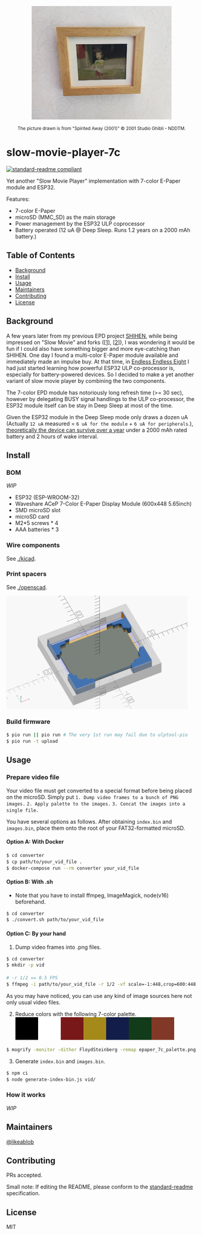 <p align="center">
  <img align="center" height="300px" width="auto" src="./images/smp7c_main.jpg">
  <p align="center">
  <small>The picture drawn is from "Spirited Away (2001)" © 2001 Studio Ghibli・NDDTM.</small>
  </p>
</p>

# slow-movie-player-7c

[![standard-readme compliant](https://img.shields.io/badge/standard--readme-OK-green.svg?style=flat-square)](https://github.com/RichardLitt/standard-readme)

Yet another "Slow Movie Player" implementation with 7-color E-Paper module and ESP32.

Features:

- 7-color E-Paper
- microSD (MMC_SD) as the main storage
- Power management by the ESP32 ULP coprocessor
- Battery operated (12 uA @ Deep Sleep. Runs 1.2 years on a 2000 mAh battery.)

## Table of Contents

- [Background](#background)
- [Install](#install)
- [Usage](#usage)
- [Maintainers](#maintainers)
- [Contributing](#contributing)
- [License](#license)

## Background

A few years later from my previous EPD project [SHIHEN](https://github.com/likeablob/shihen), while being impressed on "Slow Movie" and forks ([[1]](https://hackaday.io/project/179122-slow-ish-movie-player), [[2]](https://github.com/TomWhitwell/SlowMovie)), I was wondering it would be fun if I could also have something bigger and more eye-catching than SHIHEN. One day I found a multi-color E-Paper module available and immediately made an impulse buy. At that time, in [Endless Endless Eight](https://github.com/likeablob/endless-endless-eight/) I had just started learning how powerful ESP32 ULP co-processor is, especially for battery-powered devices. So I decided to make a yet another variant of slow movie player by combining the two components.

The 7-color EPD module has notoriously long refresh time (>= 30 sec), however by delegating BUSY signal handlings to the ULP co-processor, the ESP32 module itself can be stay in Deep Sleep at most of the time.

Given the ESP32 module in the Deep Sleep mode only draws a dozen uA (Actually `12 uA` measured = `6 uA for the module` + `6 uA for peripherals`.), [theoretically the device can survive over a year](https://blc.vercel.app/?config=eyJiYXR0ZXJ5Q2FwYWNpdHkiOiIyMDAwIiwic2xlZXBDdXJyZW50TWlsaXMiOjAuMDEyLCJ3YWtlQ3VycmVudE1pbGlzIjoiMzAiLCJ3YWtldXBDb3VudCI6IjEyIiwid2FrZXVwVW5pdCI6ODY0MDAsIndha2V1cFNlYyI6IjMwIn0) under a 2000 mAh rated battery and 2 hours of wake interval.

## Install

### BOM

_WIP_

- ESP32 (ESP-WROOM-32)
- Waveshare ACeP 7-Color E-Paper Display Module (600x448 5.65inch)
- SMD microSD slot
- microSD card
- M2\*5 screws \* 4
- AAA batteries \* 3

### Wire components

See [./kicad](./kicad).

### Print spacers

See [./openscad](./openscad).

<img align="center" height="300px" width="auto" src="./openscad/images/smp7c_preview.png">

### Build firmware

```sh
$ pio run || pio run # The very 1st run may fail due to ulptool-pio
$ pio run -t upload
```

## Usage

### Prepare video file

Your video file must get converted to a special format before being placed on the microSD.
Simply put `1. Dump video frames to a bunch of PNG images.` `2. Apply palette to the images.` `3. Concat the images into a single file.`

You have several options as follows. After obtaining `index.bin` and `images.bin`, place them onto the root of your FAT32-formatted microSD.

#### Option A: With Docker

```sh
$ cd converter
$ cp path/to/your_vid_file .
$ docker-compose run --rm converter your_vid_file
```

#### Option B: With .sh

- Note that you have to install ffmpeg, ImageMagick, node(v16) beforehand.

```sh
$ cd converter
$ ./convert.sh path/to/your_vid_file
```

#### Option C: By your hand

1. Dump video frames into .png files.

```sh
$ cd converter
$ mkdir -p vid

# -r 1/2 == 0.5 FPS
$ ffmpeg -i path/to/your_vid_file -r 1/2 -vf scale=-1:448,crop=600:448 vid/vid_%06d.png
```

As you may have noticed, you can use any kind of image sources here not only usual video files.

2. Reduce colors with the following 7-color palette.  
   ![](./converter/epaper_7c_palette.png)

```sh
$ mogrify -monitor -dither FloydSteinberg -remap epaper_7c_palette.png vid/*
```

3. Generate `index.bin` and `images.bin`.

```sh
$ npm ci
$ node generate-index-bin.js vid/
```

### How it works

_WIP_

## Maintainers

[@likeablob](https://github.com/likeablob)

## Contributing

PRs accepted.

Small note: If editing the README, please conform to the [standard-readme](https://github.com/RichardLitt/standard-readme) specification.

## License

MIT
